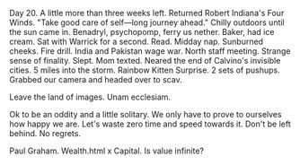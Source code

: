 Day 20. A little more than three weeks left. Returned Robert Indiana's Four Winds. "Take good care of self—long journey ahead." Chilly outdoors until the sun came in. Benadryl, psychopomp, ferry us nether. Baker, had ice cream. Sat with Warrick for a second. Read. Midday nap. Sunburned cheeks. Fire drill. India and Pakistan wage war. North staff meeting. Strange sense of finality. Slept. Mom texted. Neared the end of Calvino's invisible cities. 5 miles into the storm. Rainbow Kitten Surprise. 2 sets of pushups. Grabbed our camera and headed over to scav. 

Leave the land of images.
Unam ecclesiam.

Ok to be an oddity and a little solitary. We only have to prove to ourselves how happy we are. Let's waste zero time and speed towards it. Don't be left behind. No regrets.

Paul Graham. Wealth.html x Capital. Is value infinite?
